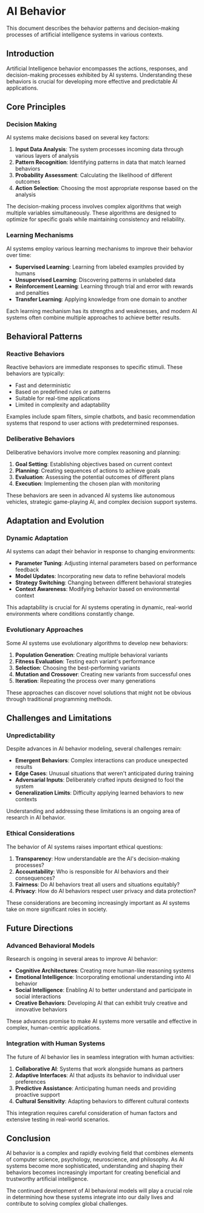 # AI Behavior

This document describes the behavior patterns and decision-making processes of artificial intelligence systems in various contexts.

## Introduction

Artificial Intelligence behavior encompasses the actions, responses, and decision-making processes exhibited by AI systems. Understanding these behaviors is crucial for developing more effective and predictable AI applications.

## Core Principles

### Decision Making

AI systems make decisions based on several key factors:

1. **Input Data Analysis**: The system processes incoming data through various layers of analysis
2. **Pattern Recognition**: Identifying patterns in data that match learned behaviors
3. **Probability Assessment**: Calculating the likelihood of different outcomes
4. **Action Selection**: Choosing the most appropriate response based on the analysis

The decision-making process involves complex algorithms that weigh multiple variables simultaneously. These algorithms are designed to optimize for specific goals while maintaining consistency and reliability.

### Learning Mechanisms

AI systems employ various learning mechanisms to improve their behavior over time:

- **Supervised Learning**: Learning from labeled examples provided by humans
- **Unsupervised Learning**: Discovering patterns in unlabeled data
- **Reinforcement Learning**: Learning through trial and error with rewards and penalties
- **Transfer Learning**: Applying knowledge from one domain to another

Each learning mechanism has its strengths and weaknesses, and modern AI systems often combine multiple approaches to achieve better results.

## Behavioral Patterns

### Reactive Behaviors

Reactive behaviors are immediate responses to specific stimuli. These behaviors are typically:

- Fast and deterministic
- Based on predefined rules or patterns
- Suitable for real-time applications
- Limited in complexity and adaptability

Examples include spam filters, simple chatbots, and basic recommendation systems that respond to user actions with predetermined responses.

### Deliberative Behaviors

Deliberative behaviors involve more complex reasoning and planning:

1. **Goal Setting**: Establishing objectives based on current context
2. **Planning**: Creating sequences of actions to achieve goals
3. **Evaluation**: Assessing the potential outcomes of different plans
4. **Execution**: Implementing the chosen plan with monitoring

These behaviors are seen in advanced AI systems like autonomous vehicles, strategic game-playing AI, and complex decision support systems.

## Adaptation and Evolution

### Dynamic Adaptation

AI systems can adapt their behavior in response to changing environments:

- **Parameter Tuning**: Adjusting internal parameters based on performance feedback
- **Model Updates**: Incorporating new data to refine behavioral models
- **Strategy Switching**: Changing between different behavioral strategies
- **Context Awareness**: Modifying behavior based on environmental context

This adaptability is crucial for AI systems operating in dynamic, real-world environments where conditions constantly change.

### Evolutionary Approaches

Some AI systems use evolutionary algorithms to develop new behaviors:

1. **Population Generation**: Creating multiple behavioral variants
2. **Fitness Evaluation**: Testing each variant's performance
3. **Selection**: Choosing the best-performing variants
4. **Mutation and Crossover**: Creating new variants from successful ones
5. **Iteration**: Repeating the process over many generations

These approaches can discover novel solutions that might not be obvious through traditional programming methods.

## Challenges and Limitations

### Unpredictability

Despite advances in AI behavior modeling, several challenges remain:

- **Emergent Behaviors**: Complex interactions can produce unexpected results
- **Edge Cases**: Unusual situations that weren't anticipated during training
- **Adversarial Inputs**: Deliberately crafted inputs designed to fool the system
- **Generalization Limits**: Difficulty applying learned behaviors to new contexts

Understanding and addressing these limitations is an ongoing area of research in AI behavior.

### Ethical Considerations

The behavior of AI systems raises important ethical questions:

1. **Transparency**: How understandable are the AI's decision-making processes?
2. **Accountability**: Who is responsible for AI behaviors and their consequences?
3. **Fairness**: Do AI behaviors treat all users and situations equitably?
4. **Privacy**: How do AI behaviors respect user privacy and data protection?

These considerations are becoming increasingly important as AI systems take on more significant roles in society.

## Future Directions

### Advanced Behavioral Models

Research is ongoing in several areas to improve AI behavior:

- **Cognitive Architectures**: Creating more human-like reasoning systems
- **Emotional Intelligence**: Incorporating emotional understanding into AI behavior
- **Social Intelligence**: Enabling AI to better understand and participate in social interactions
- **Creative Behaviors**: Developing AI that can exhibit truly creative and innovative behaviors

These advances promise to make AI systems more versatile and effective in complex, human-centric applications.

### Integration with Human Systems

The future of AI behavior lies in seamless integration with human activities:

1. **Collaborative AI**: Systems that work alongside humans as partners
2. **Adaptive Interfaces**: AI that adjusts its behavior to individual user preferences
3. **Predictive Assistance**: Anticipating human needs and providing proactive support
4. **Cultural Sensitivity**: Adapting behaviors to different cultural contexts

This integration requires careful consideration of human factors and extensive testing in real-world scenarios.

## Conclusion

AI behavior is a complex and rapidly evolving field that combines elements of computer science, psychology, neuroscience, and philosophy. As AI systems become more sophisticated, understanding and shaping their behaviors becomes increasingly important for creating beneficial and trustworthy artificial intelligence.

The continued development of AI behavioral models will play a crucial role in determining how these systems integrate into our daily lives and contribute to solving complex global challenges.
